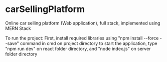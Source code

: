 # carSellingPlatform
Online car selling platform (Web application), full stack, implemented using MERN Stack

To run the project:
First, install required libraries using "npm install --force --save" command in cmd on project directory
to start the application, type "npm run dev" on react folder directory, and "node index.js" on server folder directory
